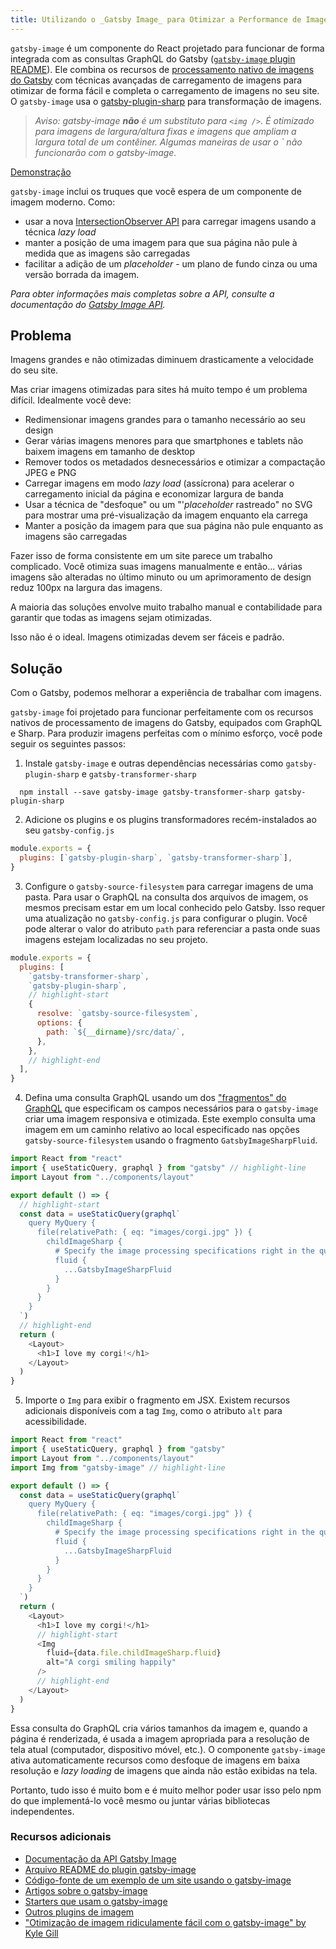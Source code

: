 ```yaml
---
title: Utilizando o _Gatsby Image_ para Otimizar a Performance de Imagens.
---
```


`gatsby-image` é um componente do React projetado para funcionar de forma integrada com as consultas GraphQL do Gatsby ([`gatsby-image` plugin README](/packages/gatsby-image/)). Ele combina os recursos de [processamento nativo de imagens do Gatsby](https://image-processing.gatsbyjs.org/) com técnicas avançadas de carregamento de imagens para otimizar de forma fácil e completa o carregamento de imagens no seu site. O `gatsby-image` usa o [gatsby-plugin-sharp](/packages/gatsby-plugin-sharp/) para transformação de imagens.

> _Aviso: gatsby-image **não** é um substituto para `<img />`. É otimizado para imagens de largura/altura fixas e imagens que ampliam a largura total de um contêiner. Algumas maneiras de usar o <img />` não funcionarão com o gatsby-image._

[Demonstração](https://using-gatsby-image.gatsbyjs.org/)

`gatsby-image` inclui os truques que você espera de um componente de imagem moderno. Como:

- usar a nova [IntersectionObserver API](https://developer.mozilla.org/en-US/docs/Web/API/Intersection_Observer_API) para carregar imagens usando a técnica _lazy load_
- manter a posição de uma imagem para que sua página não pule à medida que as imagens são carregadas
- facilitar a adição de um _placeholder_ - um plano de fundo cinza ou uma versão borrada da imagem.

_Para obter informações mais completas sobre a API, consulte a documentação do [Gatsby Image API](/docs/gatsby-image/)._

## Problema

Imagens grandes e não otimizadas diminuem drasticamente a velocidade do seu site.

Mas criar imagens otimizadas para sites há muito tempo é um problema difícil. Idealmente você deve:

- Redimensionar imagens grandes para o tamanho necessário ao seu design
- Gerar várias imagens menores para que smartphones e tablets não baixem imagens em tamanho de desktop
- Remover todos os metadados desnecessários e otimizar a compactação JPEG e PNG
- Carregar imagens em modo _lazy load_ (assícrona) para acelerar o carregamento inicial da página e economizar largura de banda
- Usar a técnica de "desfoque" ou um "'_placeholder_ rastreado" no SVG para mostrar uma pré-visualização da imagem enquanto ela carrega
- Manter a posição da imagem para que sua página não pule enquanto as imagens são carregadas

Fazer isso de forma consistente em um site parece um trabalho complicado. Você otimiza suas imagens manualmente e então... várias imagens são alteradas no último minuto ou um aprimoramento de design reduz 100px na largura das imagens.

A maioria das soluções envolve muito trabalho manual e contabilidade para garantir que todas as imagens sejam otimizadas.

Isso não é o ideal. Imagens otimizadas devem ser fáceis e padrão.

## Solução

Com o Gatsby, podemos melhorar a experiência de trabalhar com imagens.

`gatsby-image` foi projetado para funcionar perfeitamente com os recursos nativos de processamento de imagens do Gatsby, equipados com GraphQL e Sharp. Para produzir imagens perfeitas com o mínimo esforço, você pode seguir os seguintes passos:

1. Instale `gatsby-image` e outras dependências necessárias como `gatsby-plugin-sharp` e `gatsby-transformer-sharp`

```shell
  npm install --save gatsby-image gatsby-transformer-sharp gatsby-plugin-sharp
```

2. Adicione os plugins e os plugins transformadores recém-instalados ao seu `gatsby-config.js`

```js:title=gatsby-config.js
module.exports = {
  plugins: [`gatsby-plugin-sharp`, `gatsby-transformer-sharp`],
}
```

3. Configure o `gatsby-source-filesystem` para carregar imagens de uma pasta. Para usar o GraphQL na consulta dos arquivos de imagem, os mesmos precisam estar em um local conhecido pelo Gatsby. Isso requer uma atualização no `gatsby-config.js` para configurar o plugin. Você pode alterar o valor do atributo `path` para referenciar a pasta onde suas imagens estejam localizadas no seu projeto.

```js:title=gatsby-config.js
module.exports = {
  plugins: [
    `gatsby-transformer-sharp`,
    `gatsby-plugin-sharp`,
    // highlight-start
    {
      resolve: `gatsby-source-filesystem`,
      options: {
        path: `${__dirname}/src/data/`,
      },
    },
    // highlight-end
  ],
}
```

<EggheadEmbed
  lessonLink="https://egghead.io/lessons/gatsby-install-gatsby-image-and-source-local-images-from-the-filesystem"
  lessonTitle="Install gatsby-image and source local images from the filesystem"
/>

4. Defina uma consulta GraphQL usando um dos ["fragmentos" do GraphQL](/packages/gatsby-image/#fragments) que especificam os campos necessários para o `gatsby-image` criar uma imagem responsiva e otimizada. Este exemplo consulta uma imagem em um caminho relativo ao local especificado nas opções `gatsby-source-filesystem` usando o fragmento `GatsbyImageSharpFluid`.

```jsx:title=src/pages/my-dogs.js
import React from "react"
import { useStaticQuery, graphql } from "gatsby" // highlight-line
import Layout from "../components/layout"

export default () => {
  // highlight-start
  const data = useStaticQuery(graphql`
    query MyQuery {
      file(relativePath: { eq: "images/corgi.jpg" }) {
        childImageSharp {
          # Specify the image processing specifications right in the query.
          fluid {
            ...GatsbyImageSharpFluid
          }
        }
      }
    }
  `)
  // highlight-end
  return (
    <Layout>
      <h1>I love my corgi!</h1>
    </Layout>
  )
}
```

<EggheadEmbed
  lessonLink="https://egghead.io/lessons/gatsby-use-gatsby-image-with-an-image-from-a-relative-path"
  lessonTitle="Use gatsby-image with an image from a relative path"
/>

5. Importe o `Img` para exibir o fragmento em JSX. Existem recursos adicionais disponíveis com a tag `Img`, como o atributo `alt` para acessibilidade.

```jsx:title=src/pages/my-dogs.js
import React from "react"
import { useStaticQuery, graphql } from "gatsby"
import Layout from "../components/layout"
import Img from "gatsby-image" // highlight-line

export default () => {
  const data = useStaticQuery(graphql`
    query MyQuery {
      file(relativePath: { eq: "images/corgi.jpg" }) {
        childImageSharp {
          # Specify the image processing specifications right in the query.
          fluid {
            ...GatsbyImageSharpFluid
          }
        }
      }
    }
  `)
  return (
    <Layout>
      <h1>I love my corgi!</h1>
      // highlight-start
      <Img
        fluid={data.file.childImageSharp.fluid}
        alt="A corgi smiling happily"
      />
      // highlight-end
    </Layout>
  )
}
```

<EggheadEmbed
  lessonLink="https://egghead.io/lessons/gatsby-use-gatsby-image-s-graphql-fragments-for-blurred-up-and-traced-svg-images"
  lessonTitle="Use gatsby-image's GraphQL fragments for blurred-up and traced SVG images"
/>

Essa consulta do GraphQL cria vários tamanhos da imagem e, quando a página é renderizada, é usada a imagem apropriada para a resolução de tela atual (computador, dispositivo móvel, etc.). O componente `gatsby-image` ativa automaticamente recursos como desfoque de imagens em baixa resolução  e _lazy loading_  de imagens que ainda não estão exibidas na tela.

Portanto, tudo isso é muito bom e é muito melhor poder usar isso pelo npm do que implementá-lo você mesmo ou juntar várias bibliotecas independentes.

### Recursos adicionais

- [Documentação da API Gatsby Image](/docs/gatsby-image/)
- [Arquivo README do plugin gatsby-image](/packages/gatsby-image/)
- [Código-fonte de um exemplo de um site usando o gatsby-image](https://github.com/gatsbyjs/gatsby/tree/master/examples/using-gatsby-image)
- [Artigos sobre o gatsby-image](/blog/tags/gatsby-image/)
- [Starters que usam o gatsby-image](/starters/?d=gatsby-image&v=2)
- [Outros plugins de imagem](/plugins/?=image)
- ["Otimização de imagem ridiculamente fácil com o gatsby-image" by Kyle Gill](https://medium.com/@kyle.robert.gill/ridiculously-easy-image-optimization-with-gatsby-js-59d48e15db6e)
